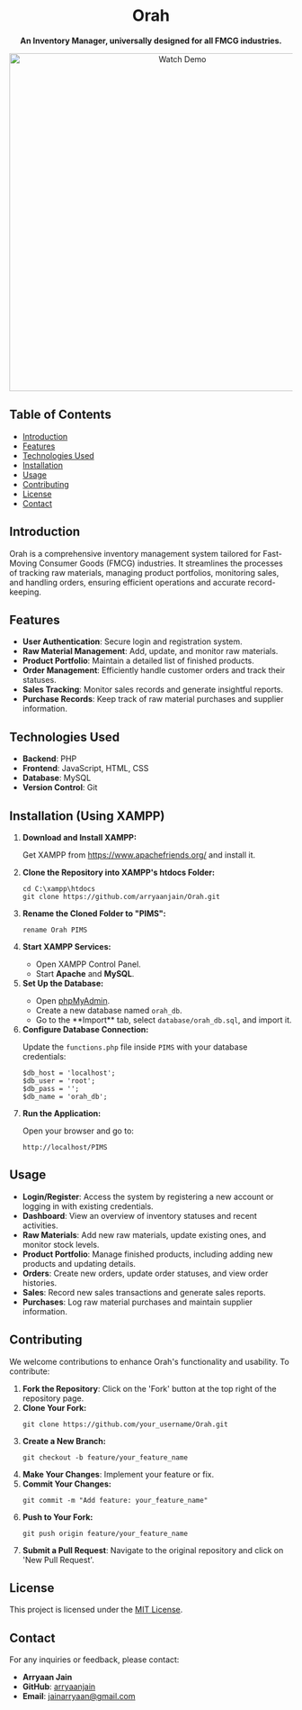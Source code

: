 <h1 align="center">Orah</h1>

<p align="center"><strong>An Inventory Manager, universally designed for all FMCG industries.</strong></p>

<p align="center">
  <a href="https://www.youtube.com/watch?v=y9v81D6gyWI" target="_blank">
    <img src="https://img.youtube.com/vi/y9v81D6gyWI/maxresdefault.jpg" alt="Watch Demo" width="600">
  </a>
</p>

## Table of Contents
<ul>
  <li><a href="#introduction">Introduction</a></li>
  <li><a href="#features">Features</a></li>
  <li><a href="#technologies-used">Technologies Used</a></li>
  <li><a href="#installation">Installation</a></li>
  <li><a href="#usage">Usage</a></li>
  <li><a href="#contributing">Contributing</a></li>
  <li><a href="#license">License</a></li>
  <li><a href="#contact">Contact</a></li>
</ul>

<h2 id="introduction">Introduction</h2>
<p>Orah is a comprehensive inventory management system tailored for Fast-Moving Consumer Goods (FMCG) industries. It streamlines the processes of tracking raw materials, managing product portfolios, monitoring sales, and handling orders, ensuring efficient operations and accurate record-keeping.</p>

<h2 id="features">Features</h2>
<ul>
  <li><strong>User Authentication</strong>: Secure login and registration system.</li>
  <li><strong>Raw Material Management</strong>: Add, update, and monitor raw materials.</li>
  <li><strong>Product Portfolio</strong>: Maintain a detailed list of finished products.</li>
  <li><strong>Order Management</strong>: Efficiently handle customer orders and track their statuses.</li>
  <li><strong>Sales Tracking</strong>: Monitor sales records and generate insightful reports.</li>
  <li><strong>Purchase Records</strong>: Keep track of raw material purchases and supplier information.</li>
</ul>

<h2 id="technologies-used">Technologies Used</h2>
<ul>
  <li><strong>Backend</strong>: PHP</li>
  <li><strong>Frontend</strong>: JavaScript, HTML, CSS</li>
  <li><strong>Database</strong>: MySQL</li>
  <li><strong>Version Control</strong>: Git</li>
</ul>

<h2 id="installation">Installation (Using XAMPP)</h2>
<ol>
  <li><strong>Download and Install XAMPP:</strong></li>
  <p>Get XAMPP from <a href="https://www.apachefriends.org/index.html">https://www.apachefriends.org/</a> and install it.</p>

  <li><strong>Clone the Repository into XAMPP's htdocs Folder:</strong></li>
  <pre><code>cd C:\xampp\htdocs
git clone https://github.com/arryaanjain/Orah.git</code></pre>

  <li><strong>Rename the Cloned Folder to "PIMS":</strong></li>
  <pre><code>rename Orah PIMS</code></pre>

  <li><strong>Start XAMPP Services:</strong></li>
  <ul>
    <li>Open XAMPP Control Panel.</li>
    <li>Start <strong>Apache</strong> and <strong>MySQL</strong>.</li>
  </ul>

  <li><strong>Set Up the Database:</strong></li>
  <ul>
    <li>Open <a href="http://localhost/phpmyadmin">phpMyAdmin</a>.</li>
    <li>Create a new database named <code>orah_db</code>.</li>
    <li>Go to the **Import** tab, select <code>database/orah_db.sql</code>, and import it.</li>
  </ul>

  <li><strong>Configure Database Connection:</strong></li>
  <p>Update the <code>functions.php</code> file inside <code>PIMS</code> with your database credentials:</p>
  <pre><code>$db_host = 'localhost';
$db_user = 'root';
$db_pass = '';
$db_name = 'orah_db';</code></pre>

  <li><strong>Run the Application:</strong></li>
  <p>Open your browser and go to:</p>
  <pre><code>http://localhost/PIMS</code></pre>
</ol>

<h2 id="usage">Usage</h2>
<ul>
  <li><strong>Login/Register</strong>: Access the system by registering a new account or logging in with existing credentials.</li>
  <li><strong>Dashboard</strong>: View an overview of inventory statuses and recent activities.</li>
  <li><strong>Raw Materials</strong>: Add new raw materials, update existing ones, and monitor stock levels.</li>
  <li><strong>Product Portfolio</strong>: Manage finished products, including adding new products and updating details.</li>
  <li><strong>Orders</strong>: Create new orders, update order statuses, and view order histories.</li>
  <li><strong>Sales</strong>: Record new sales transactions and generate sales reports.</li>
  <li><strong>Purchases</strong>: Log raw material purchases and maintain supplier information.</li>
</ul>

<h2 id="contributing">Contributing</h2>
<p>We welcome contributions to enhance Orah's functionality and usability. To contribute:</p>
<ol>
  <li><strong>Fork the Repository</strong>: Click on the 'Fork' button at the top right of the repository page.</li>

  <li><strong>Clone Your Fork:</strong></li>
  <pre><code>git clone https://github.com/your_username/Orah.git</code></pre>

  <li><strong>Create a New Branch:</strong></li>
  <pre><code>git checkout -b feature/your_feature_name</code></pre>

  <li><strong>Make Your Changes</strong>: Implement your feature or fix.</li>

  <li><strong>Commit Your Changes:</strong></li>
  <pre><code>git commit -m "Add feature: your_feature_name"</code></pre>

  <li><strong>Push to Your Fork:</strong></li>
  <pre><code>git push origin feature/your_feature_name</code></pre>

  <li><strong>Submit a Pull Request</strong>: Navigate to the original repository and click on 'New Pull Request'.</li>
</ol>

<h2 id="license">License</h2>
<p>This project is licensed under the <a href="LICENSE">MIT License</a>.</p>

<h2 id="contact">Contact</h2>
<p>For any inquiries or feedback, please contact:</p>
<ul>
  <li><strong>Arryaan Jain</strong></li>
  <li><strong>GitHub</strong>: <a href="https://github.com/arryaanjain">arryaanjain</a></li>
  <li><strong>Email</strong>: <a href="mailto:jainarryaan@gmail.com">jainarryaan@gmail.com</a></li>
</ul>
